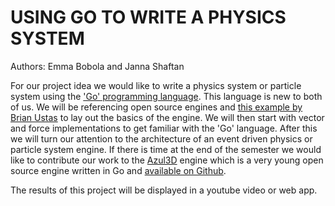 # USING GO TO WRITE A PHYSICS SYSTEM

Authors: Emma Bobola and Janna Shaftan

For our project idea we would like to write a physics system or particle system using the ['Go' programming language](https://golang.org/doc/). This language is new to both of us. We will be referencing open source engines and [this example by Brian Ustas](https://github.com/ustasb/emoji_soup) to lay out the basics of the engine. We will then start with vector and force implementations to get familiar with the 'Go' language. After this we will turn our attention to the architecture of an event driven physics or particle system engine. If there is time at the end of the semester we would like to contribute our work to the [Azul3D](https://azul3d.org/) engine which is a very young open source engine written in Go and [available on Github](https://github.com/azul3d).

The results of this project will be displayed in a youtube video or web app.
